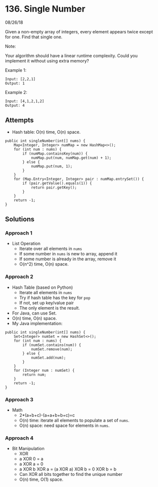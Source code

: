 # 136. Single Number
08/26/18

Given a non-empty array of integers, every element appears twice except for one. Find that single one.

Note:

Your algorithm should have a linear runtime complexity. Could you implement it without using extra memory?

Example 1:
```
Input: [2,2,1]
Output: 1
```
Example 2:
```
Input: [4,1,2,1,2]
Output: 4
```

## Attempts
* Hash table: O(n) time, O(n) space.
```
public int singleNumber(int[] nums) {
    Map<Integer, Integer> numMap = new HashMap<>();
    for (int num : nums) {
        if (numMap.containsKey(num)) {
            numMap.put(num, numMap.get(num) + 1);
        } else {
            numMap.put(num, 1);
        }
    }
    for (Map.Entry<Integer, Integer> pair : numMap.entrySet()) {
        if (pair.getValue().equals(1)) {
            return pair.getKey();
        }
    }
    return -1;
}
```

## Solutions
### Approach 1
* List Operation
  - Iterate over all elements in ```nums```
  - If some number in ```nums``` is new to array, append it
  - If some number is already in the array, remove it
  - O(n^2) time, O(n) space.
### Approach 2
* Hash Table (based on Python)
  - Iterate all elements in ```nums```
  - Try if hash table has the key for ```pop```  
  - If not, set up key/value pair
  - The only element is the result.
* For Java, can use Set.
* O(n) time, O(n) space.
* My Java implementation:
```
public int singleNumber(int[] nums) {
    Set<Integer> numSet = new HashSet<>();
    for (int num : nums) {
        if (numSet.contains(num)) {
            numSet.remove(num);
        } else {
            numSet.add(num);
        }
    }
    for (Integer num : numSet) {
        return num;
    }
    return -1;
}
```
### Approach 3
* Math
  - 2*(a+b+c)-(a+a+b+b+c)=c
  - O(n) time: iterate all elements to populate a set of ```nums```.
  - O(n) space: need space for elements in ```nums```.
### Approach 4
* Bit Manipulation
  - XOR
  - a XOR 0 = a
  - a XOR a = 0
  - a XOR b XOR a = (a XOR a) XOR b = 0 XOR b = b
  - Can XOR all bits together to find the unique number
  - O(n) time, O(1) space.  
